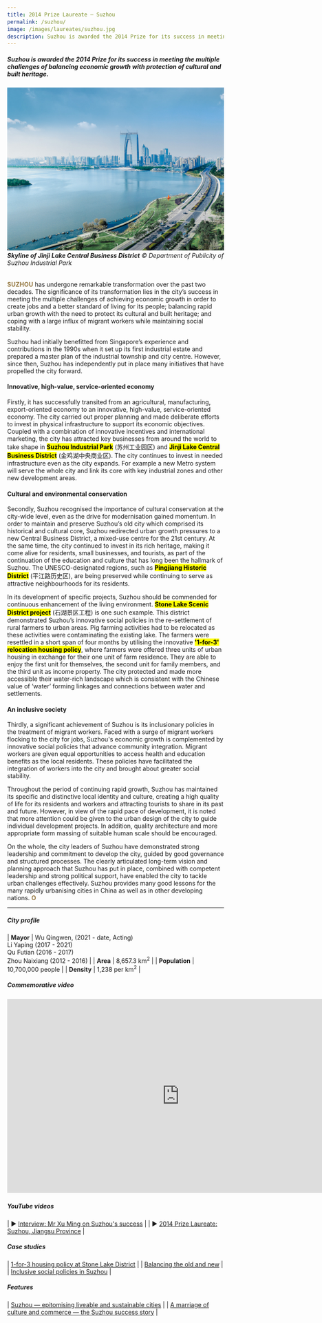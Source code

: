 ```yaml
---
title: 2014 Prize Laureate — Suzhou
permalink: /suzhou/
image: /images/laureates/suzhou.jpg
description: Suzhou is awarded the 2014 Prize for its success in meeting the multiple challenges of balancing economic growth with protection of cultural and built heritage.
---
```


##### Suzhou is awarded the 2014 Prize for its success in meeting the multiple challenges of balancing economic growth with protection of cultural and built heritage.

###### ![Suzhou](/images/laureates/suzhou.jpg)**Skyline of Jinji Lake Central Business District** © Department of Publicity of Suzhou Industrial Park

<b><font color="#967942">SUZHOU</font></b> has undergone remarkable transformation over the past two decades. The significance of its transformation lies in the city’s success in meeting the multiple challenges of achieving economic growth in order to create jobs and a better standard of living for its people; balancing rapid urban growth with the need to protect its cultural and built heritage; and coping with a large influx of migrant workers while maintaining social stability.

Suzhou had initially benefitted from Singapore’s experience and contributions in the 1990s when it set up its first industrial estate and prepared a master plan of the industrial township and city centre. However, since then, Suzhou has independently put in place many initiatives that have propelled the city forward.

#### **Innovative, high-value, service-oriented economy**

Firstly, it has successfully transited from an agricultural, manufacturing, export-oriented economy to an innovative, high-value, service-oriented economy. The city carried out proper planning and made deliberate efforts to invest in physical infrastructure to support its economic objectives. Coupled with a combination of innovative incentives and international marketing, the city has attracted key businesses from around the world to take shape in **<mark>Suzhou Industrial Park</mark>** (苏州工业园区) and **<mark>Jinji Lake Central Business District</mark>** (金鸡湖中央商业区). The city continues to invest in needed infrastructure even as the city expands. For example a new Metro system will serve the whole city and link its core with key industrial zones and other new development areas.

#### **Cultural and environmental conservation**

Secondly, Suzhou recognised the importance of cultural conservation at the city-wide level, even as the drive for modernisation gained momentum. In order to maintain and preserve Suzhou’s old city which comprised its historical and cultural core, Suzhou redirected urban growth pressures to a new Central Business District, a mixed-use centre for the 21st century. At the same time, the city continued to invest in its rich heritage, making it come alive for residents, small businesses, and tourists, as part of the continuation of the education and culture that has long been the hallmark of Suzhou. The UNESCO-designated regions, such as **<mark>Pingjiang Historic District</mark>** (平江路历史区), are being preserved while continuing to serve as attractive neighbourhoods for its residents.

In its development of specific projects, Suzhou should be commended for continuous enhancement of the living environment. **<mark>Stone Lake Scenic District project</mark>** (石湖景区工程) is one such example. This district demonstrated Suzhou’s innovative social policies in the re-settlement of rural farmers to urban areas. Pig farming activities had to be relocated as these activities were contaminating the existing lake. The farmers were resettled in a short span of four months by utilising the innovative **<mark>'1-for-3' relocation housing policy</mark>**, where farmers were offered three units of urban housing in exchange for their one unit of farm residence. They are able to enjoy the first unit for themselves, the second unit for family members, and the third unit as income property. The city protected and made more accessible their water-rich landscape which is consistent with the Chinese value of ‘water’ forming linkages and connections between water and settlements.

#### **An inclusive society**

Thirdly, a significant achievement of Suzhou is its inclusionary policies in the treatment of migrant workers. Faced with a surge of migrant workers flocking to the city for jobs, Suzhou's economic growth is complemented by innovative social policies that advance community integration. Migrant workers are given equal opportunities to access health and education benefits as the local residents. These policies have facilitated the integration of workers into the city and brought about greater social stability.

Throughout the period of continuing rapid growth, Suzhou has maintained its specific and distinctive local identity and culture, creating a high quality of life for its residents and workers and attracting tourists to share in its past and future. However, in view of the rapid pace of development, it is noted that more attention could be given to the urban design of the city to guide individual development projects. In addition, quality architecture and more appropriate form massing of suitable human scale should be encouraged.

On the whole, the city leaders of Suzhou have demonstrated strong leadership and commitment to develop the city, guided by good governance and structured processes. The clearly articulated long-term vision and planning approach that Suzhou has put in place, combined with competent leadership and strong political support, have enabled the city to tackle urban challenges effectively. Suzhou provides many good lessons for the many rapidly urbanising cities in China as well as in other developing nations. **<font color="#967942">O</font>**

---

##### **City profile**

| **Mayor** | Wu Qingwen, (2021 - date, Acting) <br> Li Yaping (2017 - 2021) <br> Qu Futian (2016 - 2017) <br> Zhou Naixiang (2012 - 2016) |
| **Area** | 8,657.3 km<sup>2</sup> |
| **Population** | 10,700,000 people | 
| **Density** | 1,238 per km<sup>2</sup> |

##### **Commemorative video** 

<div class="bp-youtube">

<iframe width="800" height="450" src="https://www.youtube.com/embed/JECzIhaxMlg" title="YouTube video player" frameborder="0" allow="accelerometer; autoplay; clipboard-write; encrypted-media; gyroscope; picture-in-picture" allowfullscreen></iframe>

</div>

##### **YouTube videos**

| ▶️ [Interview: Mr Xu Ming on Suzhou's success](https://youtu.be/BfundZYEuns) |
| ▶️ [2014 Prize Laureate: Suzhou, Jiangsu Province](https://youtu.be/euhujVJ3L0k) |

##### **Case studies** 

| [1-for-3 housing policy at Stone Lake District](/resources/case-studies/1-for-3-housing/) |
| [Balancing the old and new](/resources/case-studies/pingjiang-historic-district/) |
| [Inclusive social policies in Suzhou](/resources/case-studies/inclusive-social-policies-suzhou/) |

##### **Features** 

| [Suzhou — epitomising liveable and sustainable cities](/resources/features/epitomising-liveable-sustainable-cities/) |
| [A marriage of culture and commerce — the Suzhou success story](/resources/features/marriage-culture-commerce/) |
